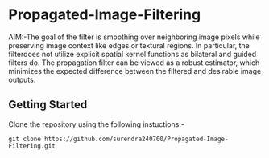 # Propagated-Image-Filtering

AIM:-The goal of the filter is  smoothing over neighboring image pixels while preserving image context like edges or textural regions. In particular, the filterdoes not utilize explicit spatial kernel functions as bilateral and guided filters do. The propagation filter can be viewed as a robust estimator, which minimizes the expected difference between the filtered and desirable image outputs.


## Getting Started

Clone the repository using the following instuctions:-
```
git clone https://github.com/surendra240700/Propagated-Image-Filtering.git
```

